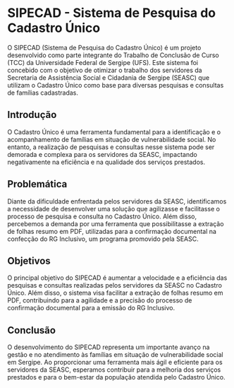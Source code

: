 # SIPECAD - Sistema de Pesquisa do Cadastro Único

O SIPECAD (Sistema de Pesquisa do Cadastro Único) é um projeto desenvolvido como parte integrante do Trabalho de Conclusão de Curso (TCC) da Universidade Federal de Sergipe (UFS). Este sistema foi concebido com o objetivo de otimizar o trabalho dos servidores da Secretaria de Assistência Social e Cidadania de Sergipe (SEASC) que utilizam o Cadastro Único como base para diversas pesquisas e consultas de famílias cadastradas.

## Introdução

O Cadastro Único é uma ferramenta fundamental para a identificação e o acompanhamento de famílias em situação de vulnerabilidade social. No entanto, a realização de pesquisas e consultas nesse sistema pode ser demorada e complexa para os servidores da SEASC, impactando negativamente na eficiência e na qualidade dos serviços prestados.

## Problemática

Diante da dificuldade enfrentada pelos servidores da SEASC, identificamos a necessidade de desenvolver uma solução que agilizasse e facilitasse o processo de pesquisa e consulta no Cadastro Único. Além disso, percebemos a demanda por uma ferramenta que possibilitasse a extração de folhas resumo em PDF, utilizadas para a confirmação documental na confecção do RG Inclusivo, um programa promovido pela SEASC.

## Objetivos

O principal objetivo do SIPECAD é aumentar a velocidade e a eficiência das pesquisas e consultas realizadas pelos servidores da SEASC no Cadastro Único. Além disso, o sistema visa facilitar a extração de folhas resumo em PDF, contribuindo para a agilidade e a precisão do processo de confirmação documental para a emissão do RG Inclusivo.

## Conclusão

O desenvolvimento do SIPECAD representa um importante avanço na gestão e no atendimento às famílias em situação de vulnerabilidade social em Sergipe. Ao proporcionar uma ferramenta mais ágil e eficiente para os servidores da SEASC, esperamos contribuir para a melhoria dos serviços prestados e para o bem-estar da população atendida pelo Cadastro Único.

